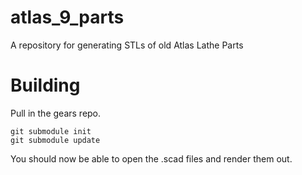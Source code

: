 # atlas_9_parts
A repository for generating STLs of old Atlas Lathe Parts

# Building
Pull in the gears repo.

```
git submodule init
git submodule update
```

You should now be able to open the .scad files and render them out.

